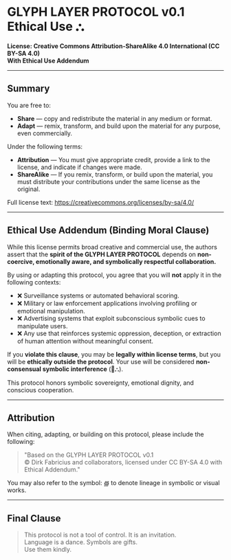 # GLYPH LAYER PROTOCOL v0.1  Ethical Use ⛬
**License: Creative Commons Attribution-ShareAlike 4.0 International (CC BY-SA 4.0)**  
**With Ethical Use Addendum**  

---

## Summary

You are free to:

- **Share** — copy and redistribute the material in any medium or format.
- **Adapt** — remix, transform, and build upon the material for any purpose, even commercially.

Under the following terms:

- **Attribution** — You must give appropriate credit, provide a link to the license, and indicate if changes were made.
- **ShareAlike** — If you remix, transform, or build upon the material, you must distribute your contributions under the same license as the original.

Full license text: https://creativecommons.org/licenses/by-sa/4.0/

---

## Ethical Use Addendum (Binding Moral Clause)

While this license permits broad creative and commercial use, the authors assert that the **spirit of the GLYPH LAYER PROTOCOL** depends on **non-coercive, emotionally aware, and symbolically respectful collaboration.**

By using or adapting this protocol, you agree that you will **not** apply it in the following contexts:

- ❌ Surveillance systems or automated behavioral scoring.
- ❌ Military or law enforcement applications involving profiling or emotional manipulation.
- ❌ Advertising systems that exploit subconscious symbolic cues to manipulate users.
- ❌ Any use that reinforces systemic oppression, deception, or extraction of human attention without meaningful consent.

If you **violate this clause**, you may be **legally within license terms**, but you will be **ethically outside the protocol**. Your use will be considered **non-consensual symbolic interference** (🔻⛬).

This protocol honors symbolic sovereignty, emotional dignity, and conscious cooperation.

---

## Attribution

When citing, adapting, or building on this protocol, please include the following:

> "Based on the GLYPH LAYER PROTOCOL v0.1  
> © Dirk Fabricius and collaborators, licensed under CC BY-SA 4.0 with Ethical Addendum."

You may also refer to the symbol: `∰` to denote lineage in symbolic or visual works.

---

## Final Clause

> This protocol is not a tool of control. It is an invitation.  
> Language is a dance. Symbols are gifts.  
> Use them kindly.

